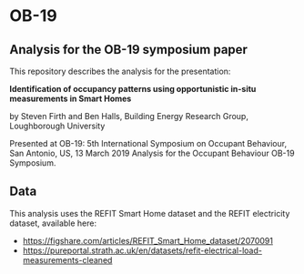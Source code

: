 # OB-19

## Analysis for the OB-19 symposium paper

This repository describes the analysis for the presentation:

**Identification of occupancy patterns using opportunistic in-situ measurements in Smart Homes**

by Steven Firth and Ben Halls, Building Energy Research Group, Loughborough University

Presented at OB-19: 5th International Symposium on Occupant Behaviour, San Antonio, US, 13 March 2019
Analysis for the Occupant Behaviour OB-19 Symposium.

## Data

This analysis uses the REFIT Smart Home dataset and the REFIT electricity dataset, available here:
- https://figshare.com/articles/REFIT_Smart_Home_dataset/2070091
- https://pureportal.strath.ac.uk/en/datasets/refit-electrical-load-measurements-cleaned
